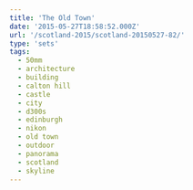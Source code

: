 ```yaml
---
title: 'The Old Town'
date: '2015-05-27T18:58:52.000Z'
url: '/scotland-2015/scotland-20150527-82/'
type: 'sets'
tags:
  - 50mm
  - architecture
  - building
  - calton hill
  - castle
  - city
  - d300s
  - edinburgh
  - nikon
  - old town
  - outdoor
  - panorama
  - scotland
  - skyline
---
```

